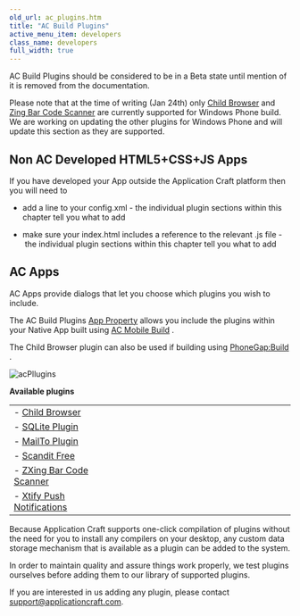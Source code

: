 ```yaml
---
old_url: ac_plugins.htm
title: "AC Build Plugins"
active_menu_item: developers
class_name: developers
full_width: true
---
```



AC Build Plugins should be considered to be in a Beta state until mention of it is removed from the documentation.

Please note that at the time of writing (Jan 24th) only [Child Browser](/developers/documentation/ac-mobile-build-phonegap/ac-mobile-build/ac-build-plugins/child-browser/) and [Zing Bar Code Scanner](/developers/documentation/ac-mobile-build-phonegap/ac-mobile-build/ac-build-plugins/zxing-bar-code-scanner) are currently supported for Windows Phone build. We are working on updating the other plugins for Windows Phone and will update this section as they are supported.

## Non AC Developed HTML5+CSS+JS Apps

If you have developed your App outside the Application Craft platform then you will need to

 - add a line to your config.xml - the individual plugin sections within this chapter tell you what to add

 - make sure your index.html includes a reference to the relevant .js file -  the individual plugin sections within this chapter tell you what to add

## AC Apps

AC Apps provide dialogs that let you choose which plugins you wish to include.

The AC Build Plugins [App Property](/developers/documentation/product-guide/widget-properties-events/app-properties) allows you include the plugins within your Native App built using [AC Mobile Build](/developers/documentation/ac-mobile-build-phonegap/ac-mobile-build/) .

The Child Browser plugin can also be used if building using [PhoneGap:Build](/developers/documentation/ac-mobile-build-phonegap/phonegapbuild/) .

![acPllugins](/img/docs/acpllugins.zoom83.png)

**Available plugins**

<table>
<tr>
<td width="211">
   - <a href="/developers/documentation/ac-mobile-build-phonegap/ac-mobile-build/ac-build-plugins/child-browser/">Child Browser</a>

</td>
<td width="27">
</td>
<td width="704">
</td>
</tr>
<tr>
<td width="211">
   - <a href="/developers/documentation/ac-mobile-build-phonegap/ac-mobile-build/ac-build-plugins/sqlite-plugin/">SQLite Plugin</a>

</td>
<td width="27">
</td>
<td width="704">
</td>
</tr>
<tr>
<td width="211">
   - <a href="/developers/documentation/ac-mobile-build-phonegap/ac-mobile-build/ac-build-plugins/mailto-plugin">MailTo Plugin</a>

</td>
<td width="27">
</td>
<td width="704">
</td>
</tr>
<tr>
<td width="211">
   - <a href="/developers/documentation/ac-mobile-build-phonegap/ac-mobile-build/ac-build-plugins/scandit-free">Scandit Free</a>

</td>
<td width="27">
</td>
<td width="704">
</td>
</tr>
<tr>
<td width="211">
   - <a href="/developers/documentation/ac-mobile-build-phonegap/ac-mobile-build/ac-build-plugins/zxing-bar-code-scanner">ZXing Bar Code Scanner</a>

</td>
<td width="27">
</td>
<td width="704">
</td>
</tr>
<tr>
<td width="211">
   - <a href="/developers/documentation/ac-mobile-build-phonegap/ac-mobile-build/ac-build-plugins/xtify-push-notifications/">Xtify Push Notifications</a>

</td>
<td width="27">
</td>
<td width="704">
</td>
</tr>
</table>

Because Application Craft supports one-click compilation of plugins without the need for you to install any compilers on your desktop, any custom data storage mechanism that is available as a plugin can be added to the system.

In order to maintain quality and assure things work properly, we test plugins ourselves before adding them to our library of supported plugins.

If you are interested in us adding any plugin, please contact support@applicationcraft.com.

